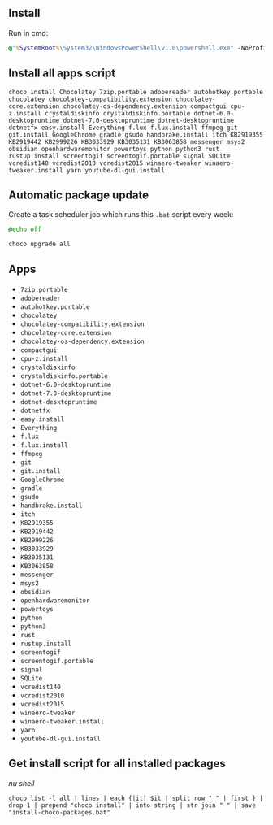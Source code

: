 ## Install
Run in cmd:
```cmd
@"%SystemRoot%\System32\WindowsPowerShell\v1.0\powershell.exe" -NoProfile -InputFormat None -ExecutionPolicy Bypass -Command "[System.Net.ServicePointManager]::SecurityProtocol = 3072; iex ((New-Object System.Net.WebClient).DownloadString('https://community.chocolatey.org/install.ps1'))" && SET "PATH=%PATH%;%ALLUSERSPROFILE%\chocolatey\bin"
```

## Install all apps script
```
choco install Chocolatey 7zip.portable adobereader autohotkey.portable chocolatey chocolatey-compatibility.extension chocolatey-core.extension chocolatey-os-dependency.extension compactgui cpu-z.install crystaldiskinfo crystaldiskinfo.portable dotnet-6.0-desktopruntime dotnet-7.0-desktopruntime dotnet-desktopruntime dotnetfx easy.install Everything f.lux f.lux.install ffmpeg git git.install GoogleChrome gradle gsudo handbrake.install itch KB2919355 KB2919442 KB2999226 KB3033929 KB3035131 KB3063858 messenger msys2 obsidian openhardwaremonitor powertoys python python3 rust rustup.install screentogif screentogif.portable signal SQLite vcredist140 vcredist2010 vcredist2015 winaero-tweaker winaero-tweaker.install yarn youtube-dl-gui.install
```

## Automatic package update
Create a task scheduler job which runs this `.bat` script every week:
```bat
@echo off

choco upgrade all
```

## Apps
- `7zip.portable`
- `adobereader`
- `autohotkey.portable`
- `chocolatey`
- `chocolatey-compatibility.extension`
- `chocolatey-core.extension`
- `chocolatey-os-dependency.extension`
- `compactgui`
- `cpu-z.install`
- `crystaldiskinfo`
- `crystaldiskinfo.portable`
- `dotnet-6.0-desktopruntime`
- `dotnet-7.0-desktopruntime`
- `dotnet-desktopruntime`
- `dotnetfx`
- `easy.install`
- `Everything`
- `f.lux`
- `f.lux.install`
- `ffmpeg`
- `git`
- `git.install`
- `GoogleChrome`
- `gradle`
- `gsudo`
- `handbrake.install`
- `itch`
- `KB2919355`
- `KB2919442`
- `KB2999226`
- `KB3033929`
- `KB3035131`
- `KB3063858`
- `messenger`
- `msys2`
- `obsidian`
- `openhardwaremonitor`
- `powertoys`
- `python`
- `python3`
- `rust`
- `rustup.install`
- `screentogif`
- `screentogif.portable`
- `signal`
- `SQLite`
- `vcredist140`
- `vcredist2010`
- `vcredist2015`
- `winaero-tweaker`
- `winaero-tweaker.install`
- `yarn`
- `youtube-dl-gui.install`

## Get install script for all installed packages
_nu shell_
```
choco list -l all | lines | each {|it| $it | split row " " | first } | drop 1 | prepend "choco install" | into string | str join " " | save "install-choco-packages.bat"
```
